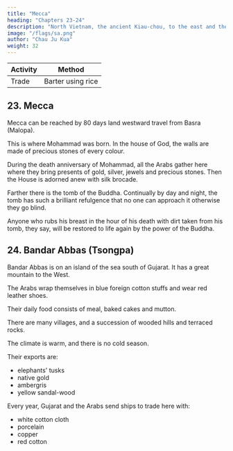 ```yaml
---
title: "Mecca"
heading: "Chapters 23-24"
description: "North Vietnam, the ancient Kiau-chou, to the east and the south reaches to the sea and borders on South Vietnam."
image: "/flags/sa.png"
author: "Chau Ju Kua"
weight: 32
---
```



Activity | Method 
--- | ---
Trade | Barter using rice


## 23. Mecca

Mecca can be reached by 80 days land westward travel from Basra (Malopa). 

This is where Mohammad was born. In the house of God, the walls are made of precious stones of every colour. 

During the death anniversary of Mohammad, all the Arabs gather here where they bring presents of gold, silver, jewels and precious stones. Then the House is adorned anew with silk brocade.

Farther there is the tomb of the Buddha. Continually by day and night, the tomb has such a brilliant refulgence that no one can approach it otherwise they go blind. 

Anyone who rubs his breast in the hour of his death with dirt taken from his tomb, they say, will be restored to life again by the power of the Buddha.

<!-- Note.

of
The journey from Mirbat on the H^dramaut coast, through the Tehama (south-west coast
Arabia) to Mecca was the old trade-route of the Sabeans, it is presumably the one referred to
in our text.
The whole
of Mecca, which
reached
is
15 country of Ma-li-pa.
(^
House
(^)-of
is taken from Ch6u K'tt-fei (3,2*'). He says= aThere is the country
one journeys for eighty days and more westward by land from the
of this chapter
It is
^)
if
the place, where the Buddha Ma-hia-wu (Mohammed) was born. In the
Buddha, the facings of the walls of the rooms are of precious stones
~)j
every colour. Every year, when the anniversary of the Buddha's death comes roiind, all
of the
the princes of the Ta-shi send people bearing presents of jewels, gold and silver, and they cover
the House (yjf
i. e., the Kaaba) with silk brocades. Yearly the (various) countries (of the
^^
20 Ta-shi) come here to
visit the
House and
to offer prayers.
Furthermore the high
countries are not deterred by a journey of a myriad U; they
ccFarther off (literally, Bbehind» .:i^) there
night there
eyes
is tomb and smears
it
on his breast, he
K'ii-fei
is,
is
restored to
lam aware,
of Mohammed (|$
so far as
^ ^^'^
the
life,
first
officials of these
assemble to worship the House.
the tomb of the Buddha, where day and
such a brilliant refulgence that no one can approach
('^ BM'
Chou
is
all
^^
it,
those
who do shut
dying and takes some
so great is the
power of
dirt
this
from
their
oif this
Buddha!»
Chinese author who wrote of Mecca. The
^)
(^
(22l'',23) speaks
and of Medina
=|n[
Jjjj ^|5), of the
Black Stone of the Kaaba, but not of Mecca. It gives, however, some interesting information about
Islam which our author might with advantage have incorporated in his work^ Among other
30 things, it speaks of the five daily prayers to the nSpirit of Heavenu (^^ )Iiw)i ^°^ of the
mosques, which it calls li-t'ang (mp ^), and which can hold many hundreds of people. aHere
T'ang-shu
every seven days the king from a high seat speaks to those below saying= 'Those who die fighting
shall be born in
Heaven; those who
The oHouse
85
kill
an enemy
of the Buddha)) of Chou's text
shall receive happiness)).
is
not the Prophet's birthplace (Maulid
el
Naby)
Mecca, but the oHouse of Allah» (Bayt Ullah), better known as the Kaaba or ocube housei);
has the same sense. In the Yuan and Ming periods Mecca was
the Chinese name
{~fj
~^)j ^^ abbreviation of the earlier name.
called «The Heavenly square))
in
^)
(^
Burton, Pilgrimage to El Medinah and Meccah, II, 278 says that the birthday of the
Prophet (twelfth of the month Eabi' el Auwal) is celebrated in Mecca with great festivities, feasts,
40 prayers and perusals of the Koran.
On the brilliant light which is said to emanate from the tomb of the Prophet, con£ what
Barthema, who was in Medina in 1503, says ofit in his travels (Purchas, His Pilgrimes, IX, 66).
When visiting the tomb of the Prophet, the Elders who accompanied him and the Captain of his
party suddenly cried out; awe asked what was the cause of that exclamation. The Elders
45 answered= Saw you, not the lightning which shone out of the Sepulchre of the Prophet Mahumet,
Our Captaine answered, that he saw nothing; and we also being demanded, answered in like
It is therefore to be understood, that none other shining came out of the
Sepulchre, than a (iertaine flame which the Priests caused to come out of the place of the Tower
spoken of here before, whereby they would have deceived us)).
manner
.
.'
1)23
ZANGUEBAK.
126
Burton,
op.
cit., I,
309, n. 311,
n.,
says that there
is
a superstitious story connected with, the
that when the
tomb of the Prophet (Masjid El Nabawi or .(Prophet's Mosque») in Medina,
tomb
a
new kiswah,
the
over
place
to
baldaquin
eunuchs who have charge of the tomb enter the
from
the tomb.
pour
which
splendours
supernatural
the
against
veils
they guard their eyes with
at once blinded by
These eunuchs say that anyone who ventures to approach the tomb would be
the supernatural light. -->


<!-- ---
title: "Bandar Abbas (Tsongpa)"
heading: "Chapter 24"
weight: 1
description: "The Arabs are to the very far northwest of Guangzhou. This makes it hard for foreign ships to trade to it directly."
image: "/flags/sa.png"
author: "Chau Ju Kua"
---
 -->

## 24. Bandar Abbas (Tsongpa)


Bandar Abbas is on an island of the sea south of Gujarat. It has a great mountain to the West.

The Arabs wrap themselves in blue foreign cotton stuffs  and wear red leather shoes. 

Their daily food consists of meal, baked cakes and mutton.

There are many villages, and a succession of wooded hills and terraced rocks. 

The climate is warm, and there is no cold season.


Their exports are:
- elephants' tusks
- native gold
- ambergris
- yellow sandal-wood

Every year, Gujarat and the Arabs send ships to trade here with:

- white cotton cloth
- porcelain
- copper
- red cotton

<!-- 
Notes.
Ts'5ng-pa, in Cantonese Tsang-pat,
which, according to
Ta-shii localities along the sea-coast send
Masudi
is
Zange-bar or Zanzibar «the region of the Blackss
«from
(Prairies d'or. III, 7), extended along the east coast of Africa
the channel issuing from the upper Nile* (presumably the Eiver Jubb) to the land of Sofala and
of the
Wakwak. Marco Polo regarded the coast of Zanzibar as belonging to a great island like
Yule & Burnell, Glossary, 746.Ma3udi(op. cit.. Ill, 31)included in the land of the
Madagascar.
Zanj the islands along their coast, including that of Kanbalu (presumably Pemba) in which he
us
(op.
cit.,
I,
232) there lived a population of
XXXVIII. 2.
The mention
interesting;
can
it
Mohammedans and Zanj
idolaters.
See
tells
80
infra, Ch.
of a great mountain on the western border of the Ts'6ng-pa country is very
be Kilimanjaro? The placing of Ts*6ng-pa to the south of Guzerat is readily
explained by the iact that junks going from Guzerat to the east coast of Africa would have to 35
sail
II,
a general southerly course. See supra, p. 79, line 26 et seqq.
2) These Ta-shi lived probably in some town, Quiloa perhaps, on the coast. Ibn Batuta,
192 says that
Culua
(Quiloa)
of very dark complexion.
was a great
Masudi
city
whose inhabitants were for the most part Zanj
30—31) says that the Zanj were of the same
(op. cit., Ill, 6,1)21
ZAXOUEBAK.
127
stock as the Abyssinians, they had no religion, but each
a plant, an animal, a stone.
Masudi,
man worshipped
whatsoever he pleased,
7—8, says, that the country of the Zanj was 700 parasaug long
was «cut by valleys and mountains and sandy deserts*.
5
4) Masudi, op. cit., Ill, 7—8, says the land of the Zanj abounded in elephants; also that
the ivory was shipped to Oman and thence to India and China. See also infra. Pt. II. Chs. XXXVI,
3)
and as many wide.
op. cit. III,
It
XXXVIIl. Marco Polo
(II, 404) says that on the island of Madagascar «they had many trees
of red Sanders of excellent quality; in fact, all their forests consist of it». See also infra, Pt. II,
Ch. XII. Marco Polo, II, 416 says of Zenghibar= «the staple trade of the Island is in elephant's
10 teeth, which are very abundant; and they have also much ambergris, as whales are plentiful)).
The reference to sandal-wood as a product of Ts'6ng-pa is interesting, it was probably brought
there from Madagascar, which seems vaguely referred to in Ch. XXXVIIl, 2.
Chinese porcelain of the Sung dynasty has beOn found in Zanzibar. Dr. S. W. Bushell
says (North China Daily News,
15 General at Zanzibar,
dug up,
Hirth,
I believe
A. 0.
XVI.
J.
porcelain,
Theo.
May
9,
1888)= aSir
John Kirk during
his residence as Consul-
Some of it was
mixed with Chinese cash of the Sung dynasty ...» See also
XXX, 55—57 and S. W. Bushell. Description of Chinese pottery and
from
S.,
Bent
made
a collection of ancient Chinese c61adon porcelain...
ruins,
found among the ruins in the fort of Gibliah on the island of Bahrein, numerous
20 fragments of afine Nankin and Celadon china, attesting
former owners ...» Southern Arabia, 18.
to the ubiquity
and commerce of the
Sung-shJ, 490,20''— 21",
contains a short description of a country called Ts'Sng-t'an
(^^^
which
to think is practically the same as the Ts'ong-pa of our author, or
we
are
disposed
^|g)
some place in it, though the second character of the name is puzzling. It reads as follows:
_^
25 «Ts'Ong-t'an
is
on the Southern Ocean. The town
hi-ning (A. D. 1071)
it
brought presents
to
is
twenty U from the sea-coast. In the fourth year
our Court for the
first time.
Travelling by sea, and with a
He passed by Wu-siin
presumably some place near Maskat), Ku-lin ("i" jm Quilon) and San-fo-ts'i (Palembang), and
came to Kuang-ch6u. The ruler of the country was named A-mei-lo A-mei-lan (H5 a& .^S
30 H5 jM BJ [Pers. amir-i-amirdn]). They (the A-mei-lo) had ruled the country for live hundred
years (during which time there had been) ten generations. The language sounds like that of the
Arabs (Ta-shi). The climate (of Ts'ong-t'an) is warm all the year. The wealthy people wear turbans
[^
favourable wind (the monsoon), the envoy took a hundred and sixty days.
^j[^
of yue-{no) stuff and clothes of flowered brocade, or of po-tie cloth.
or on horseback.
They have
official salaries.
According
to their
They go
35 with the bamboo, serious crimes with death.
«0f cereals, they have rice, millet and wheat. For food they eat
have sheep
(j^ ^)>
gov'ts,
forth riding elephants
laws light offenses are punished
fish.
Of animals they
buffalo ('/4? 2fc.), water-buffalo, camels, horses, rhinoceros and
Of drugs they have putchuck, dragon's-blood, myrrh, borax, asa-foetida, frankincense.
Of products, pearls, glass (p'o-K), and three kinds of drinks called ini[^^ Persian, mei, «wine»)
?). In commercial transactions they use
40 sha (yb Arab-Persian, sTiarah, sherbet) and hua
coins made by the Government only; three parts are of gold and copper in equal proportion, the
fourth of silver. The people are forbidden coining them themselves.
elephants.

oin the sixth year yuan-fong (A. D. 1088) the envoy Pau-shun-Iang-tsiang Ts'6ng-k'ie-ni
hR (J^ fe' -Hm
the last three characters may mean «tho Zanj))) came again to 45 Court. The Emperor Shon-tsung, considering the very great distance he had come, besides giving
him the same presents which had been formerly bestowed on him, added thereto 2,000 ounces of silvers. -->